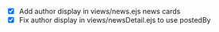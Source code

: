 - [x] Add author display in views/news.ejs news cards
- [x] Fix author display in views/newsDetail.ejs to use postedBy
